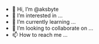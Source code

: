 - 👋 Hi, I’m @aksbyte
- 👀 I’m interested in ...
- 🌱 I’m currently learning ...
- 💞️ I’m looking to collaborate on ...
- 📫 How to reach me ...

<!---
aksbyte/aksbyte is a ✨ special ✨ repository because its `README.md` (this file) appears on your GitHub profile.
You can click the Preview link to take a look at your changes.
--->
